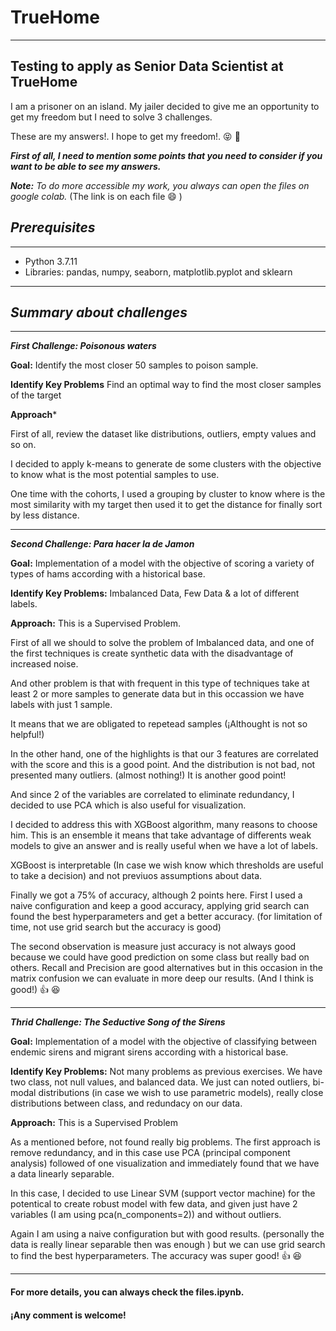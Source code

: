# TrueHome
______________________________________________________________________________________________________________________________
## Testing to apply as Senior Data Scientist at TrueHome 

I am a prisoner on an island. My jailer decided to give me an opportunity to get my freedom but I need to solve 3 challenges.


These are my answers!. I hope to get my freedom!. :stuck_out_tongue_closed_eyes: :muscle:

__*First of all, I need to mention some points that you need to consider if you want to be able to see my answers.*__

__*Note:*__ *To do more accessible my work, you always can open the files on google colab.* (The link is on each file :smile: )

## __*Prerequisites*__
______________________________________________________________________________________________________________________________

<ul>
  <li> Python 3.7.11 </li>
  <li> Libraries: pandas, numpy, seaborn, matplotlib.pyplot and sklearn </li>
</ul>

______________________________________________________________________________________________________________________________
## __*Summary about challenges*__
______________________________________________________________________________________________________________________________

__*First Challenge: Poisonous waters*__


**Goal:** Identify the most closer 50 samples to poison sample.

**Identify Key Problems** Find an optimal way to find the most closer samples of the target

**Approach*** 


First of all, review the dataset like distributions, outliers, empty values and so on.


I decided to apply k-means to generate de some clusters with the objective to know what is the most potential samples to use. 


One time with the cohorts, I used a grouping by cluster to know where is the most similarity with my target then used it to get the distance for finally sort by less distance. 

______________________________________________________________________________________________________________________________
__*Second Challenge: Para hacer la de Jamon*__



**Goal:** Implementation of a model with the objective of scoring a variety of types of hams according with a historical base.

**Identify Key Problems:** Imbalanced Data, Few Data & a lot of different labels.

**Approach:** This is a Supervised Problem. 



First of all we should to solve the problem of Imbalanced data, and one of the first techniques is create synthetic data with the disadvantage of increased noise. 



And other problem is that with frequent in this type of techniques take at least 2 or more samples to generate data but in this occassion we have labels with just 1 sample. 



It means that we are obligated to repetead samples (¡Althought is not so helpful!)



In the other hand, one of the highlights is that our 3 features are correlated with the score and this is a good point. And the distribution is not bad, not presented many outliers. (almost nothing!) It is another good point!


And since 2 of the variables are correlated to eliminate redundancy, I decided to use PCA which is also useful for visualization.


I decided to address this with XGBoost algorithm, many reasons to choose him. This is an ensemble it means that take advantage of differents weak models to give an answer and is really useful when we have a lot of labels. 


XGBoost is interpretable (In case we wish know which thresholds are useful to take a decision) and not previuos assumptions about data.


Finally we got a 75% of accuracy, although 2 points here. First I used a naive configuration and keep a good accuracy, applying grid search can found the best hyperparameters and get a better accuracy. (for limitation of time, not use grid search but the accuracy is good)


The second observation is measure just accuracy is not always good because we could have good prediction on some class but really bad on others. Recall and Precision are good alternatives but in this occasion in the matrix confusion we can evaluate in more deep our results. (And I think is good!) :thumbsup: :satisfied:


______________________________________________________________________________________________________________________________
__*Thrid Challenge: The Seductive Song of the Sirens*__



**Goal:** Implementation of a model with the objective of classifying between endemic sirens and migrant sirens according with a historical base.

**Identify Key Problems:** Not many problems as previous exercises. We have two class, not null values, and balanced data. We just can noted outliers, bi-modal distributions (in case we wish to use parametric models), really close distributions between class, and redundacy on our data.

**Approach:** This is a Supervised Problem


As a mentioned before, not found really big problems. The first approach is remove redundancy, and in this case use PCA (principal component analysis) followed of one visualization and immediately found that we have a data linearly separable.


In this case, I decided to use Linear SVM (support vector machine) for the potentical to create robust model with few data, and given just have 2 variables (I am using pca(n_components=2)) and without outliers. 


Again I am using a naive configuration but with good results. (personally the data is really linear separable then was enough ) but we can use grid search to find the best hyperparameters. The accuracy was super good! :thumbsup: :satisfied:
______________________________________________________________________________________________________________________________

#### For more details, you can always check the files.ipynb.
#### ¡Any comment is welcome!



